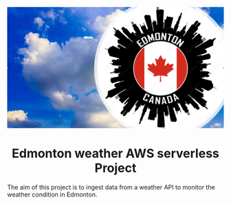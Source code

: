 <img src="https://github.com/Joshua-omolewa/edmonton_weather_aws_serverless_project/blob/main/img/0-weather%20.png"  width="100%" height="20%">

<h1 style="text-align: center;"> Edmonton weather AWS serverless Project </h1>
The aim of this project is to ingest data from a weather API to monitor the weather condition in Edmonton. 


